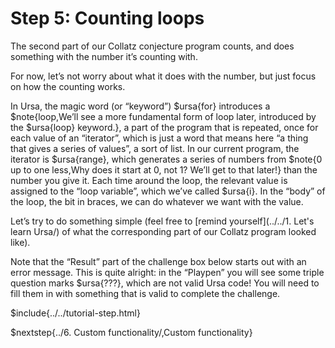 # Step 5: Counting loops

The second part of our Collatz conjecture program counts, and does something with the number it’s counting with.

For now, let’s not worry about what it does with the number, but just focus on how the counting works.

In Ursa, the magic word (or “keyword”) $ursa{for} introduces a $note{loop,We’ll see a more fundamental form of loop later\, introduced by the $ursa{loop} keyword.}, a part of the program that is repeated, once for each value of an “iterator”, which is just a word that means here “a thing that gives a series of values”, a sort of list. In our current program, the iterator is $ursa{range}, which generates a series of numbers from $note{0 up to one less,Why does it start at 0, not 1? We’ll get to that later!} than the number you give it. Each time around the loop, the relevant value is assigned to the “loop variable”, which we’ve called $ursa{i}. In the “body” of the loop, the bit in braces, we can do whatever we want with the value.

Let’s try to do something simple (feel free to [remind yourself](../../1. Let's learn Ursa/) of what the corresponding part of our Collatz program looked like).

Note that the “Result” part of the challenge box below starts out with an error message. This is quite alright: in the “Playpen” you will see some triple question marks $ursa{???}, which are not valid Ursa code! You will need to fill them in with something that is valid to complete the challenge.

$include{../../tutorial-step.html}

$nextstep{../6. Custom functionality/,Custom functionality}
<script src="/tutorial.bundle.js"></script>